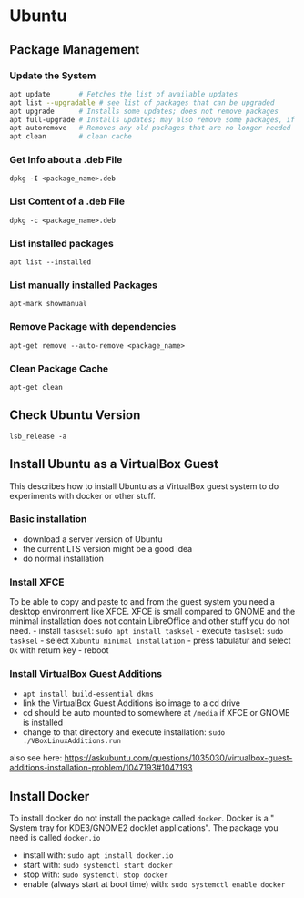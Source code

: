 # Ubuntu

## Package Management

### Update the System
``` bash
apt update       # Fetches the list of available updates
apt list --upgradable # see list of packages that can be upgraded
apt upgrade      # Installs some updates; does not remove packages
apt full-upgrade # Installs updates; may also remove some packages, if needed
apt autoremove   # Removes any old packages that are no longer needed
apt clean        # clean cache
```

### Get Info about a .deb File
`dpkg -I <package_name>.deb`

### List Content of a .deb File
`dpkg -c <package_name>.deb`

### List installed packages
`apt list --installed`

### List manually installed Packages
`apt-mark showmanual`

### Remove Package with dependencies
`apt-get remove --auto-remove <package_name>`

### Clean Package Cache
`apt-get clean`

## Check Ubuntu Version
`lsb_release -a`

## Install Ubuntu as a VirtualBox Guest
This describes how to install Ubuntu as a VirtualBox guest system to do
experiments with docker or other stuff.

### Basic installation
  - download a server version of Ubuntu
  - the current LTS version might be a good idea
  - do normal installation

### Install XFCE
To be able to copy and paste to and from the guest system you need a
desktop environment like XFCE. XFCE is small compared to GNOME and the
minimal installation does not contain LibreOffice and other stuff you do
not need. - install `tasksel`: `sudo apt install tasksel` - execute
`tasksel`: `sudo tasksel` - select `Xubuntu minimal installation` -
press tabulatur and select `Ok` with return key - reboot

### Install VirtualBox Guest Additions
  - `apt install build-essential dkms`
  - link the VirtualBox Guest Additions iso image to a cd drive
  - cd should be auto mounted to somewhere at `/media` if XFCE or GNOME
    is installed
  - change to that directory and execute installation: `sudo
    ./VBoxLinuxAdditions.run`

also see here:
<https://askubuntu.com/questions/1035030/virtualbox-guest-additions-installation-problem/1047193#1047193>

## Install Docker
To install docker do not install the package called `docker`. Docker is
a " System tray for KDE3/GNOME2 docklet applications". The package you
need is called `docker.io`
- install with: `sudo apt install docker.io`
- start with: `sudo systemctl start docker`
- stop with: `sudo systemctl stop docker`
- enable (always start at boot time) with: `sudo systemctl enable docker`
